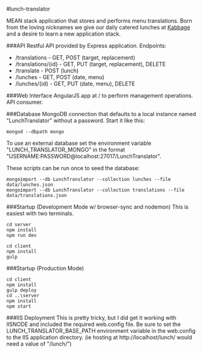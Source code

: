 #lunch-translator

MEAN stack application that stores and performs menu translations. Born from the loving nicknames we give our daily catered lunches at [Kabbage](https://github.com/kabbageinc) and a desire to learn a new application stack.

###API
Restful API provided by Express application. Endpoints:
* /translations - GET, POST (target, replacement)
* /translations/{id} -  GET, PUT (target, replacement), DELETE
* /translate - POST (lunch)
* /lunches - GET, POST (date, menu)
* /lunches/{id} - GET, PUT (date, menu), DELETE

###Web Interface
AngularJS app at / to perform management operations. API consumer.

###Database
MongoDB connection that defaults to a local instance named "LunchTranslator" without a password. Start it like this:

```
mongod --dbpath mongo
```

To use an external database set the environment variable "LUNCH_TRANSLATOR_MONGO" in the format "USERNAME:PASSWORD@localhost:27017/LunchTranslator".

These scripts can be run once to seed the database:

```
mongoimport --db LunchTranslator --collection lunches --file data/lunches.json
mongoimport --db LunchTranslator --collection translations --file data/translations.json
```

###Startup (Development Mode w/ browser-sync and nodemon)
This is easiest with two terminals.

```
cd server
npm install
npm run dev
```

```
cd client
npm install
gulp
```

###Startup (Production Mode)

```
cd client
npm install
gulp deploy
cd ..\server
npm install
npm start
```

###IIS Deployment
This is pretty tricky, but I did get it working with IISNODE and included the required web.config file. Be sure to set the LUNCH_TRANSLATOR_BASE_PATH environment variable in the web.config to the IIS application directory.
(ie hosting at http://localhost/lunch/ would need a value of "/lunch/")
